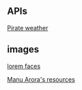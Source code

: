 ## APIs
[Pirate weather](https://shrutibalasa.substack.com/p/css-simplified-issue-24-23-01-05)

## images
[lorem faces](https://loremfaces.com/)

[Manu Arora's resources](https://manuarora.in/resources)

